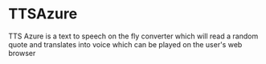 # TTSAzure

TTS Azure is a text to speech on the fly converter which will read a random quote and translates into voice which can be played on the user's web browser
